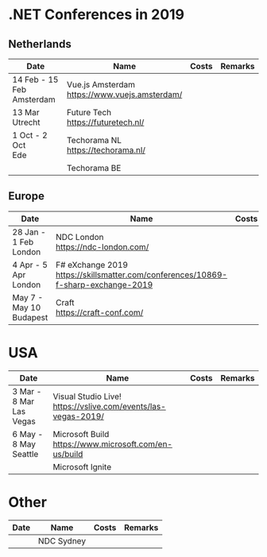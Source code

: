# .NET Conferences in 2019

## Netherlands

|Date|Name|Costs|Remarks|
|----|----|-----|-------|
|14 Feb - 15 Feb<br />Amsterdam|Vue.js Amsterdam<br />https://www.vuejs.amsterdam/|||
|13 Mar<br />Utrecht|Future Tech<br />https://futuretech.nl/|||
|1 Oct - 2 Oct<br/>Ede|Techorama NL<br/>https://techorama.nl/|||
||Techorama BE|||



## Europe

|Date|Name|Costs|Remarks|
|----|----|-----|-------|
|28 Jan - 1 Feb<br/>London|NDC London<br/>https://ndc-london.com/|||
|4 Apr - 5 Apr<br/>London|F# eXchange 2019<br/>https://skillsmatter.com/conferences/10869-f-sharp-exchange-2019|||
|May 7 - May 10<br/>Budapest|Craft<br/>https://craft-conf.com/|||

# USA

|Date|Name|Costs|Remarks|
|----|----|-----|-------|
|3 Mar - 8 Mar<br/>Las Vegas|Visual Studio Live!<br />https://vslive.com/events/las-vegas-2019/|||
|6 May - 8 May<br/>Seattle|Microsoft Build<br/>https://www.microsoft.com/en-us/build|||
||Microsoft Ignite|||




# Other

|Date|Name|Costs|Remarks|
|----|----|-----|-------|
||NDC Sydney|||
